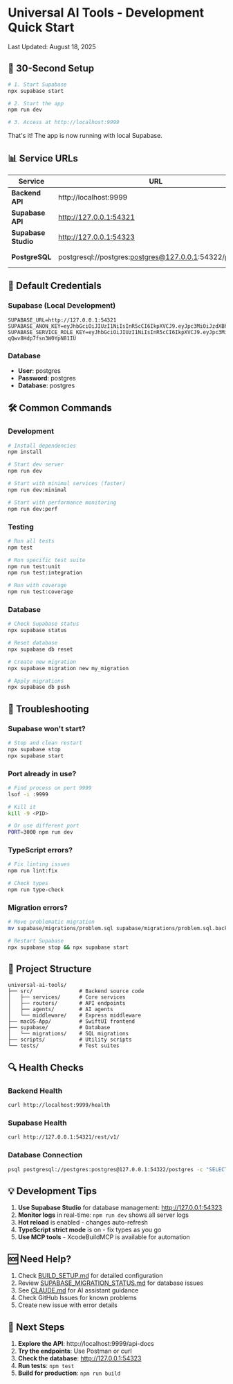 # Universal AI Tools - Development Quick Start

Last Updated: August 18, 2025

## 🚀 30-Second Setup

```bash
# 1. Start Supabase
npx supabase start

# 2. Start the app
npm run dev

# 3. Access at http://localhost:9999
```

That's it! The app is now running with local Supabase.

## 📊 Service URLs

| Service | URL | Purpose |
|---------|-----|---------|
| **Backend API** | http://localhost:9999 | Main application |
| **Supabase API** | http://127.0.0.1:54321 | REST API |
| **Supabase Studio** | http://127.0.0.1:54323 | Database UI |
| **PostgreSQL** | postgresql://postgres:postgres@127.0.0.1:54322/postgres | Direct DB access |

## 🔑 Default Credentials

### Supabase (Local Development)
```env
SUPABASE_URL=http://127.0.0.1:54321
SUPABASE_ANON_KEY=eyJhbGciOiJIUzI1NiIsInR5cCI6IkpXVCJ9.eyJpc3MiOiJzdXBhYmFzZS1kZW1vIiwicm9sZSI6ImFub24iLCJleHAiOjE5ODM4MTI5OTZ9.CRXP1A7WOeoJeXxjNni43kdQwgnWNReilDMblYTn_I0
SUPABASE_SERVICE_ROLE_KEY=eyJhbGciOiJIUzI1NiIsInR5cCI6IkpXVCJ9.eyJpc3MiOiJzdXBhYmFzZS1kZW1vIiwicm9sZSI6InNlcnZpY2Vfcm9sZSIsImV4cCI6MTk4MzgxMjk5Nn0.EGIM96RAZx35lJzdJsyH-qQwv8Hdp7fsn3W0YpN81IU
```

### Database
- **User**: postgres
- **Password**: postgres
- **Database**: postgres

## 🛠️ Common Commands

### Development
```bash
# Install dependencies
npm install

# Start dev server
npm run dev

# Start with minimal services (faster)
npm run dev:minimal

# Start with performance monitoring
npm run dev:perf
```

### Testing
```bash
# Run all tests
npm test

# Run specific test suite
npm run test:unit
npm run test:integration

# Run with coverage
npm run test:coverage
```

### Database
```bash
# Check Supabase status
npx supabase status

# Reset database
npx supabase db reset

# Create new migration
npx supabase migration new my_migration

# Apply migrations
npx supabase db push
```

## 🔧 Troubleshooting

### Supabase won't start?
```bash
# Stop and clean restart
npx supabase stop
npx supabase start
```

### Port already in use?
```bash
# Find process on port 9999
lsof -i :9999

# Kill it
kill -9 <PID>

# Or use different port
PORT=3000 npm run dev
```

### TypeScript errors?
```bash
# Fix linting issues
npm run lint:fix

# Check types
npm run type-check
```

### Migration errors?
```bash
# Move problematic migration
mv supabase/migrations/problem.sql supabase/migrations/problem.sql.backup

# Restart Supabase
npx supabase stop && npx supabase start
```

## 📁 Project Structure

```
universal-ai-tools/
├── src/               # Backend source code
│   ├── services/      # Core services
│   ├── routers/       # API endpoints
│   ├── agents/        # AI agents
│   └── middleware/    # Express middleware
├── macOS-App/         # SwiftUI frontend
├── supabase/          # Database
│   └── migrations/    # SQL migrations
├── scripts/           # Utility scripts
└── tests/             # Test suites
```

## 🔍 Health Checks

### Backend Health
```bash
curl http://localhost:9999/health
```

### Supabase Health
```bash
curl http://127.0.0.1:54321/rest/v1/
```

### Database Connection
```bash
psql postgresql://postgres:postgres@127.0.0.1:54322/postgres -c "SELECT 1"
```

## 💡 Development Tips

1. **Use Supabase Studio** for database management: http://127.0.0.1:54323
2. **Monitor logs** in real-time: `npm run dev` shows all server logs
3. **Hot reload** is enabled - changes auto-refresh
4. **TypeScript strict mode** is on - fix types as you go
5. **Use MCP tools** - XcodeBuildMCP is available for automation

## 🆘 Need Help?

1. Check [BUILD_SETUP.md](./BUILD_SETUP.md) for detailed configuration
2. Review [SUPABASE_MIGRATION_STATUS.md](./SUPABASE_MIGRATION_STATUS.md) for database issues
3. See [CLAUDE.md](./CLAUDE.md) for AI assistant guidance
4. Check GitHub Issues for known problems
5. Create new issue with error details

## 🎯 Next Steps

1. **Explore the API**: http://localhost:9999/api-docs
2. **Try the endpoints**: Use Postman or curl
3. **Check the database**: http://127.0.0.1:54323
4. **Run tests**: `npm test`
5. **Build for production**: `npm run build`